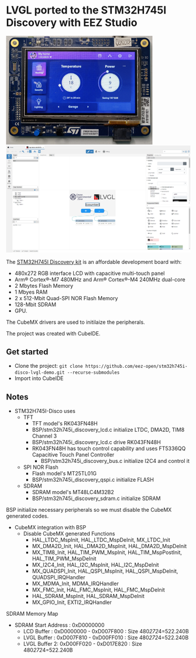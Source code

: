 # LVGL ported to the STM32H745I Discovery with EEZ Studio

<img src="./screenshot.png" width="400" alt="STM32H745I Discovery board running LVGL with EEZ-Framework demo" title="STM32H745I Discovery board running LVGL with EEZ-Framework demo"/>
<img src="./studio.png" width="800" alt="STM32H745I Discovery demo project opened inside the EEZ Studio" title="STM32H745I Discovery demo project opened inside the EEZ Studio"/>

The [STM32H745I Discovery kit](https://www.st.com/en/evaluation-tools/stm32h745i-disco.html) is an affordable development board with:
* 480x272 RGB interface LCD with capacitive multi-touch panel
* Arm® Cortex®-M7 480MHz and Arm® Cortex®-M4 240MHz dual-core
* 2 Mbytes Flash Memory
* 1 Mbyes RAM
* 2 x 512-Mbit Quad-SPI NOR Flash Memory
* 128-Mbit SDRAM
* GPU.

The CubeMX drivers are used to initilaize the peripherals. 

The project was created with CubeIDE.

## Get started
- Clone the project: `git clone https://github.com/eez-open/stm32h745i-disco-lvgl-demo.git --recurse-submodules`
- Import into CubeIDE

## Notes

- STM32H745I-Disco uses 
    - TFT 
        - TFT model's RK043FN48H
        - BSP/stm32h745i_discovery_lcd.c initialize LTDC, DMA2D, TIM8 Channel 3
        - BSP/stm32h745i_discovery_lcd.c drive RK043FN48H 
        - RK043FN48H has touch control capability and uses FT5336QQ Capacitive Touch Panel Controller
            - BSP/stm32h745i_discovery_bus.c initialize I2C4 and control it
    - SPI NOR Flash
        - Flash model's MT25TL01G
        - BSP/stm32h745i_discovery_qspi.c initialize FLASH
    - SDRAM
        - SDRAM model's MT48LC4M32B2 
        - BSP/stm32h745i_discovery_sdram.c initialize SDRAM

BSP initialize necessary peripherals  so we must disable the CubeMX generated codes.

- CubeMX integration with BSP
    - Disable CubeMX generated Functions
        - HAL_LTDC_MspInit,  HAL_LTDC_MspDeInit, MX_LTDC_Init
        - MX_DMA2D_Init, HAL_DMA2D_MspInit, HAL_DMA2D_MspDeInit
        - MX_TIM8_Init, HAL_TIM_PWM_MspInit, HAL_TIM_MspPostInit, HAL_TIM_PWM_MspDeInit
        - MX_I2C4_Init, HAL_I2C_MspInit, HAL_I2C_MspDeInit
        - MX_QUADSPI_Init, HAL_QSPI_MspInit, HAL_QSPI_MspDeInit, QUADSPI_IRQHandler
        - MX_MDMA_Init, MDMA_IRQHandler
        - MX_FMC_Init, HAL_FMC_MspInit, HAL_FMC_MspDeInit
        - HAL_SDRAM_MspInit, HAL_SDRAM_MspDeInit
        - MX_GPIO_Init, EXTI2_IRQHandler
        
 SDRAM Memory Map

 - SDRAM Start Address : 0xD0000000
    - LCD Buffer   : 0xD0000000 - 0xD007F800 : Size 480*272*4=522.240B 
    - LVGL Buffer  : 0xD007F810 - 0xD00FF010 : Size 480*272*4=522.240B
    - LVGL Buffer 2: 0xD00FF020 - 0xD017E820 : Size 480*272*4=522.240B
